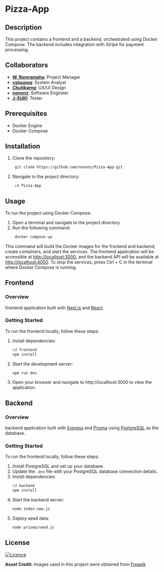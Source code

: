 # Pizza-App
## Description

This project contains a frontend and a backend, orchestrated using Docker Compose. The backend includes integration with Stripe for payment processing.

## Collaborators

- **[W. Romrampha](https://github.com/KaTang-lu)**: Project Manager
- **[vsluuooq](https://github.com/vsluuooq)**: System Analyst
- **[Chutikarng](https://github.com/Chutikarng)**: UX/UI Design
- **[nonnnz](https://github.com/nonnnz)**: Software Engineer
- **[J-SUKI](https://github.com/J-SUKI)**: Tester

## Prerequisites

- Docker Engine
- Docker Compose

## Installation
1. Clone the repository:
   ```bash
    git clone https://github.com/nonnnz/Pizza-App.git
   ```
2. Navigate to the project directory:
   ```bash
    cd Pizza-App
   ```
## Usage

To run the project using Docker Compose:

1. Open a terminal and navigate to the project directory.
2. Run the following command:
   ```bash
    docker compose up
   ```
  This command will build the Docker images for the frontend and backend, create containers, and start the services.
  The frontend application will be accessible at [http://localhost:3000](http://localhost:3000), and the backend API will be available at [http://localhost:4000](http://localhost:4000).
  To stop the services, press Ctrl + C in the terminal where Docker Compose is running.

## Frontend

### Overview

frontend application built with [Next.js](https://nextjs.org/) and [React](https://reactjs.org/).

### Getting Started

To run the frontend locally, follow these steps:

1. Install dependencies:
   ```bash
   cd frontend
   npm install
   ```
2. Start the development server:
   ```bash
   npm run dev
   ```
3. Open your browser and navigate to http://localhost:3000 to view the application.

## Backend

### Overview

backend application built with [Express](https://expressjs.com/) and [Prisma](https://www.prisma.io/) using [PostgreSQL](https://www.postgresql.org/) as the database.

### Getting Started

To run the frontend locally, follow these steps:

1. Install PostgreSQL and set up your database.
2. Update the `.env` file with your PostgreSQL database connection details.
3. Install dependencies:
   ```bash
   cd backend
   npm install
   ```
4. Start the backend server:
   ```bash
   node index-new.js
   ```
5. Deploy seed data:
   ```bash
   node prisma/seed.js
   ```

## License
[![Licence](https://img.shields.io/github/license/Ileriayo/markdown-badges?style=for-the-badge)](./LICENSE)

**Asset Credit:** Images used in this project were obtained from [Freepik](https://www.freepik.com) 



